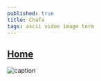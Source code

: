 ```yaml
---
published: true
title: Chafa
tags: ascii video image term
---
```

## [Home](https://hpjansson.org/blag/2019/01/07/the-worst-ansi-renderer-except-for-all-the-others/) 

![caption](https://hpjansson.org/chafa/img/example-3.gif)